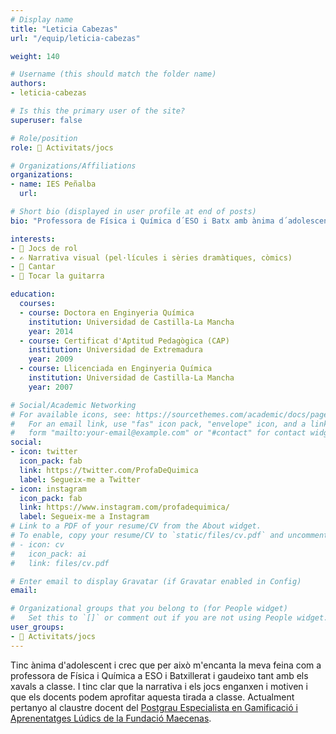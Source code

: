 ```yaml
---
# Display name
title: "Leticia Cabezas"
url: "/equip/leticia-cabezas"

weight: 140

# Username (this should match the folder name)
authors:
- leticia-cabezas

# Is this the primary user of the site?
superuser: false

# Role/position
role: 🧩 Activitats/jocs

# Organizations/Affiliations
organizations:
- name: IES Peñalba
  url:

# Short bio (displayed in user profile at end of posts)
bio: "Professora de Física i Química d´ESO i Batx amb ànima d´adolescent."

interests:
- 🎲 Jocs de rol
- ✍️ Narrativa visual (pel·lícules i sèries dramàtiques, còmics)
- 🎤 Cantar
- 🎸 Tocar la guitarra

education:
  courses:
  - course: Doctora en Enginyeria Química
    institution: Universidad de Castilla-La Mancha
    year: 2014
  - course: Certificat d'Aptitud Pedagògica (CAP)
    institution: Universidad de Extremadura
    year: 2009  
  - course: Llicenciada en Enginyeria Química
    institution: Universidad de Castilla-La Mancha
    year: 2007  

# Social/Academic Networking
# For available icons, see: https://sourcethemes.com/academic/docs/page-builder/#icons
#   For an email link, use "fas" icon pack, "envelope" icon, and a link in the
#   form "mailto:your-email@example.com" or "#contact" for contact widget.
social:
- icon: twitter
  icon_pack: fab
  link: https://twitter.com/ProfaDeQuimica
  label: Segueix-me a Twitter
- icon: instagram
  icon_pack: fab
  link: https://www.instagram.com/profadequimica/
  label: Segueix-me a Instagram
# Link to a PDF of your resume/CV from the About widget.
# To enable, copy your resume/CV to `static/files/cv.pdf` and uncomment the lines below.
# - icon: cv
#   icon_pack: ai
#   link: files/cv.pdf

# Enter email to display Gravatar (if Gravatar enabled in Config)
email:

# Organizational groups that you belong to (for People widget)
#   Set this to `[]` or comment out if you are not using People widget.
user_groups:
- 🧩 Activitats/jocs
---
```


Tinc ànima d'adolescent i crec que per això m'encanta la meva feina com a professora de Física i Química a ESO i Batxillerat i gaudeixo tant amb els xavals a classe. I tinc clar que la narrativa i els jocs enganxen i motiven i que els docents podem aprofitar aquesta tirada a classe. Actualment pertanyo al claustre docent del [Postgrau Especialista en Gamificació i Aprenentatges Lúdics de la Fundació Maecenas](https://www.posgradosmaecenas.com/gamificacion).